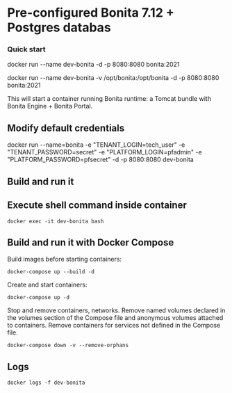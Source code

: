 # Pre-configured Bonita 7.12 + Postgres databas

### Quick start

docker run --name dev-bonita -d -p 8080:8080 bonita:2021

docker run --name dev-bonita -v /opt/bonita:/opt/bonita -d -p 8080:8080 bonita:2021

This will start a container running Bonita runtime: a Tomcat bundle with Bonita Engine + Bonita Portal.


## Modify default credentials

docker run --name=bonita -e "TENANT_LOGIN=tech_user" -e "TENANT_PASSWORD=secret" -e "PLATFORM_LOGIN=pfadmin" -e "PLATFORM_PASSWORD=pfsecret" -d -p 8080:8080 dev-bonita


## Build and run it

## Execute shell command inside container

`docker exec -it dev-bonita bash`


## Build and run it with Docker Compose

Build images before starting containers:

```
docker-compose up --build -d
```

Create and start containers:

```
docker-compose up -d
```

Stop and remove containers, networks.
Remove named volumes declared in the volumes section of the Compose file and anonymous volumes attached to containers.
Remove containers for services not defined in the Compose file.

```
docker-compose down -v --remove-orphans
```

## Logs 

```
docker logs -f dev-bonita
```

